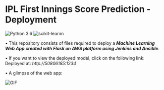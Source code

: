 # IPL First Innings Score Prediction - Deployment
![Python 3.6](https://img.shields.io/badge/Python-3.6-brightgreen.svg) ![scikit-learnn](https://img.shields.io/badge/Library-Scikit_Learn-orange.svg)

• This repository consists of files required to deploy a ___Machine Learning Web App created with Flask on AWS platform using Jenkins and Ansible___.

• If you want to view the deployed model, click on the following link:<br />
Deployed at: _http://50806185:1234_ <br />
           

• A glimpse of the web app:

![GIF](readme_resources/ipl.gif)


